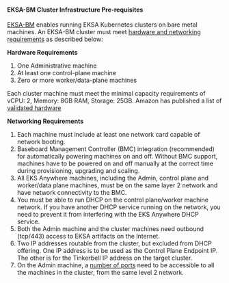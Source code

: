 #### EKSA-BM Cluster Infrastructure Pre-requisites

[EKSA-BM](https://anywhere.eks.amazonaws.com/docs/getting-started/baremetal/overview/) enables running EKSA Kubernetes clusters on bare metal machines. An EKSA-BM cluster must meet  [hardware and networking requirements](https://anywhere.eks.amazonaws.com/docs/getting-started/baremetal/bare-prereq/) as described below:

**Hardware Requirements** 
1. One Administrative machine 
2. At least one control-plane machine
3. Zero or more worker/data-plane machines

Each cluster machine must meet the minimal capacity requirements of vCPU: 2, Memory: 8GB RAM, Storage: 25GB. Amazon has published a list of [validated hardware](https://anywhere.eks.amazonaws.com/docs/getting-started/baremetal/bare-prereq/#validated-hardware)

**Networking Requirements** 
1. Each machine must include at least one network card capable of network booting.
2. Baseboard Management Controller (BMC) integration (recommended) for automatically powering machines on and off. Without BMC support, machines have to be powered on and off manually at the correct time during provisioning, upgrading and scaling.
3. All EKS Anywhere machines, including the Admin, control plane and worker/data plane machines, must be on the same layer 2 network and have network connectivity to the BMC.
4. You must be able to run DHCP on the control plane/worker machine network. If you have another DHCP service running on the network, you need to prevent it from interfering with the EKS Anywhere DHCP service.
5. Both the Admin machine and the cluster machines need outbound (tcp/443) access to EKSA artifacts on the Internet. 
6. Two IP addresses routable from the cluster, but excluded from DHCP offering. One IP address is to be used as the Control Plane Endpoint IP. The other is for the Tinkerbell IP address on the target cluster. 
7. On the Admin machine, a [number of ports](https://anywhere.eks.amazonaws.com/docs/getting-started/ports/#bare-metal-provider) need to be accessible to all the machines in the cluster, from the same level 2 network. 
